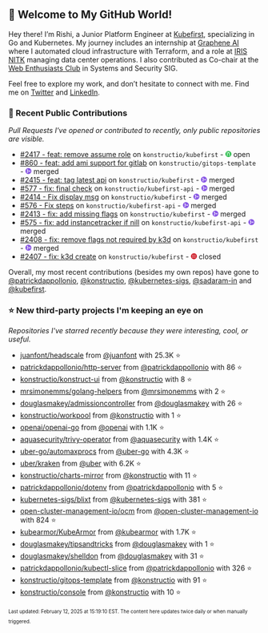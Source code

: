 <!-- DO NOT EDIT THIS FILE DIRECTLY! This file was automatically generated from the tool in this repo. -->

## 🌟 Welcome to My GitHub World!

Hey there! I’m Rishi, a Junior Platform Engineer at [Kubefirst](https://kubefirst.io/), specializing in Go and Kubernetes. My journey includes an internship at [Graphene AI](https://grapheneai.com/) where I automated cloud infrastructure with Terraform, and a role at [IRIS NITK](https://iris.nitk.ac.in/hrms/) managing data center operations. I also contributed as Co-chair at the [Web Enthusiasts Club](https://webclub.nitk.ac.in/) in Systems and Security SIG.

Feel free to explore my work, and don’t hesitate to connect with me. Find me on [Twitter](https://x.com/RishixMonk) and [LinkedIn](https://www.linkedin.com/in/mrrishi373/).
### 🚀 Recent Public Contributions

*Pull Requests I've opened or contributed to recently, only public repositories are visible.*


* [#2417 - feat: remove assume role](https://github.com/konstructio/kubefirst/pull/2417) on `konstructio/kubefirst` - <img src="images/github-open.png" width="12px" height="12px"> open
* [#860 - feat: add ami support for gitlab](https://github.com/konstructio/gitops-template/pull/860) on `konstructio/gitops-template` - <img src="images/github-merged.png" width="12px" height="12px"> merged
* [#2415 - feat: tag latest api](https://github.com/konstructio/kubefirst/pull/2415) on `konstructio/kubefirst` - <img src="images/github-merged.png" width="12px" height="12px"> merged
* [#577 - fix: final check](https://github.com/konstructio/kubefirst-api/pull/577) on `konstructio/kubefirst-api` - <img src="images/github-merged.png" width="12px" height="12px"> merged
* [#2414 - Fix display msg](https://github.com/konstructio/kubefirst/pull/2414) on `konstructio/kubefirst` - <img src="images/github-merged.png" width="12px" height="12px"> merged
* [#576 - Fix steps](https://github.com/konstructio/kubefirst-api/pull/576) on `konstructio/kubefirst-api` - <img src="images/github-merged.png" width="12px" height="12px"> merged
* [#2413 - fix: add missing flags](https://github.com/konstructio/kubefirst/pull/2413) on `konstructio/kubefirst` - <img src="images/github-merged.png" width="12px" height="12px"> merged
* [#575 - fix: add instancetracker if nill](https://github.com/konstructio/kubefirst-api/pull/575) on `konstructio/kubefirst-api` - <img src="images/github-merged.png" width="12px" height="12px"> merged
* [#2408 - fix: remove flags not required by k3d](https://github.com/konstructio/kubefirst/pull/2408) on `konstructio/kubefirst` - <img src="images/github-merged.png" width="12px" height="12px"> merged
* [#2407 - fix: k3d create](https://github.com/konstructio/kubefirst/pull/2407) on `konstructio/kubefirst` - <img src="images/github-closed.png" width="12px" height="12px"> closed

Overall, my most recent contributions (besides my own repos) have gone to 
[@patrickdappollonio](https://github.com/patrickdappollonio),
[@konstructio](https://github.com/konstructio),
[@kubernetes-sigs](https://github.com/kubernetes-sigs),
[@sadaram-in](https://github.com/sadaram-in)
and [@kubefirst](https://github.com/kubefirst).
### ⭐ New third-party projects I'm keeping an eye on

*Repositories I've starred recently because they were interesting, cool, or useful.*


* [juanfont/headscale](https://github.com/juanfont/headscale) from [@juanfont](https://github.com/juanfont) with 25.3K ⭐️
* [patrickdappollonio/http-server](https://github.com/patrickdappollonio/http-server) from [@patrickdappollonio](https://github.com/patrickdappollonio) with 86 ⭐️
* [konstructio/konstruct-ui](https://github.com/konstructio/konstruct-ui) from [@konstructio](https://github.com/konstructio) with 8 ⭐️
* [mrsimonemms/golang-helpers](https://github.com/mrsimonemms/golang-helpers) from [@mrsimonemms](https://github.com/mrsimonemms) with 2 ⭐️
* [douglasmakey/admissioncontroller](https://github.com/douglasmakey/admissioncontroller) from [@douglasmakey](https://github.com/douglasmakey) with 26 ⭐️
* [konstructio/workpool](https://github.com/konstructio/workpool) from [@konstructio](https://github.com/konstructio) with 1 ⭐️
* [openai/openai-go](https://github.com/openai/openai-go) from [@openai](https://github.com/openai) with 1.1K ⭐️
* [aquasecurity/trivy-operator](https://github.com/aquasecurity/trivy-operator) from [@aquasecurity](https://github.com/aquasecurity) with 1.4K ⭐️
* [uber-go/automaxprocs](https://github.com/uber-go/automaxprocs) from [@uber-go](https://github.com/uber-go) with 4.3K ⭐️
* [uber/kraken](https://github.com/uber/kraken) from [@uber](https://github.com/uber) with 6.2K ⭐️
* [konstructio/charts-mirror](https://github.com/konstructio/charts-mirror) from [@konstructio](https://github.com/konstructio) with 11 ⭐️
* [patrickdappollonio/dotenv](https://github.com/patrickdappollonio/dotenv) from [@patrickdappollonio](https://github.com/patrickdappollonio) with 5 ⭐️
* [kubernetes-sigs/blixt](https://github.com/kubernetes-sigs/blixt) from [@kubernetes-sigs](https://github.com/kubernetes-sigs) with 381 ⭐️
* [open-cluster-management-io/ocm](https://github.com/open-cluster-management-io/ocm) from [@open-cluster-management-io](https://github.com/open-cluster-management-io) with 824 ⭐️
* [kubearmor/KubeArmor](https://github.com/kubearmor/KubeArmor) from [@kubearmor](https://github.com/kubearmor) with 1.7K ⭐️
* [douglasmakey/tipsandtricks](https://github.com/douglasmakey/tipsandtricks) from [@douglasmakey](https://github.com/douglasmakey) with 1 ⭐️
* [douglasmakey/shelldon](https://github.com/douglasmakey/shelldon) from [@douglasmakey](https://github.com/douglasmakey) with 31 ⭐️
* [patrickdappollonio/kubectl-slice](https://github.com/patrickdappollonio/kubectl-slice) from [@patrickdappollonio](https://github.com/patrickdappollonio) with 326 ⭐️
* [konstructio/gitops-template](https://github.com/konstructio/gitops-template) from [@konstructio](https://github.com/konstructio) with 91 ⭐️
* [konstructio/console](https://github.com/konstructio/console) from [@konstructio](https://github.com/konstructio) with 10 ⭐️

<sup><sub>Last updated: February 12, 2025 at 15:19:10 EST. The content here updates twice daily or when manually triggered.</sup></sub>